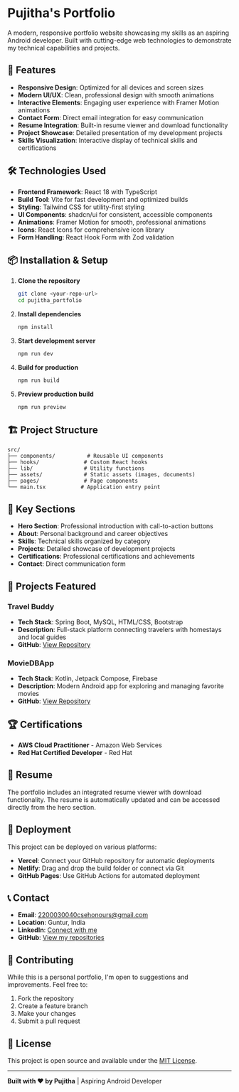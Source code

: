 # Pujitha's Portfolio

A modern, responsive portfolio website showcasing my skills as an aspiring Android developer. Built with cutting-edge web technologies to demonstrate my technical capabilities and projects.

## 🚀 Features

- **Responsive Design**: Optimized for all devices and screen sizes
- **Modern UI/UX**: Clean, professional design with smooth animations
- **Interactive Elements**: Engaging user experience with Framer Motion animations
- **Contact Form**: Direct email integration for easy communication
- **Resume Integration**: Built-in resume viewer and download functionality
- **Project Showcase**: Detailed presentation of my development projects
- **Skills Visualization**: Interactive display of technical skills and certifications

## 🛠️ Technologies Used

- **Frontend Framework**: React 18 with TypeScript
- **Build Tool**: Vite for fast development and optimized builds
- **Styling**: Tailwind CSS for utility-first styling
- **UI Components**: shadcn/ui for consistent, accessible components
- **Animations**: Framer Motion for smooth, professional animations
- **Icons**: React Icons for comprehensive icon library
- **Form Handling**: React Hook Form with Zod validation

## 📦 Installation & Setup

1. **Clone the repository**
   ```bash
   git clone <your-repo-url>
   cd pujitha_portfolio
   ```

2. **Install dependencies**
   ```bash
   npm install
   ```

3. **Start development server**
   ```bash
   npm run dev
   ```

4. **Build for production**
   ```bash
   npm run build
   ```

5. **Preview production build**
   ```bash
   npm run preview
   ```

## 🏗️ Project Structure

```
src/
├── components/          # Reusable UI components
├── hooks/              # Custom React hooks
├── lib/                # Utility functions
├── assets/             # Static assets (images, documents)
├── pages/              # Page components
└── main.tsx           # Application entry point
```

## 🎯 Key Sections

- **Hero Section**: Professional introduction with call-to-action buttons
- **About**: Personal background and career objectives
- **Skills**: Technical skills organized by category
- **Projects**: Detailed showcase of development projects
- **Certifications**: Professional certifications and achievements
- **Contact**: Direct communication form

## 📱 Projects Featured

### Travel Buddy
- **Tech Stack**: Spring Boot, MySQL, HTML/CSS, Bootstrap
- **Description**: Full-stack platform connecting travelers with homestays and local guides
- **GitHub**: [View Repository](https://github.com/vmpujitha/TravelBuddy)

### MovieDBApp
- **Tech Stack**: Kotlin, Jetpack Compose, Firebase
- **Description**: Modern Android app for exploring and managing favorite movies
- **GitHub**: [View Repository](https://github.com/vmpujitha/MovieDBApp)

## 🏆 Certifications

- **AWS Cloud Practitioner** - Amazon Web Services
- **Red Hat Certified Developer** - Red Hat

## 📄 Resume

The portfolio includes an integrated resume viewer with download functionality. The resume is automatically updated and can be accessed directly from the hero section.

## 🚀 Deployment

This project can be deployed on various platforms:

- **Vercel**: Connect your GitHub repository for automatic deployments
- **Netlify**: Drag and drop the build folder or connect via Git
- **GitHub Pages**: Use GitHub Actions for automated deployment

## 📞 Contact

- **Email**: 2200030040csehonours@gmail.com
- **Location**: Guntur, India
- **LinkedIn**: [Connect with me](https://linkedin.com/in/your-profile)
- **GitHub**: [View my repositories](https://github.com/vmpujitha)

## 🤝 Contributing

While this is a personal portfolio, I'm open to suggestions and improvements. Feel free to:

1. Fork the repository
2. Create a feature branch
3. Make your changes
4. Submit a pull request

## 📝 License

This project is open source and available under the [MIT License](LICENSE).

---

**Built with ❤️ by Pujitha** | Aspiring Android Developer
